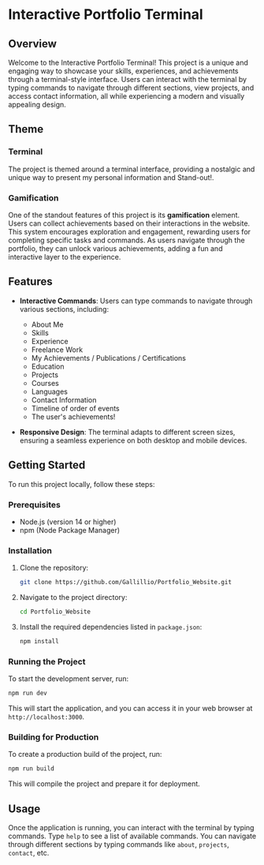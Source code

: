 # Interactive Portfolio Terminal

## Overview

Welcome to the Interactive Portfolio Terminal! This project is a unique and engaging way to showcase your skills, experiences, and achievements through a terminal-style interface. Users can interact with the terminal by typing commands to navigate through different sections, view projects, and access contact information, all while experiencing a modern and visually appealing design.

## Theme

### Terminal
The project is themed around a terminal interface, providing a nostalgic and unique way to present my
personal information and Stand-out!.

### Gamification

One of the standout features of this project is its **gamification** element. Users can collect achievements based on their interactions in the website. This system encourages exploration and engagement, rewarding users for completing specific tasks and commands. As users navigate through the portfolio, they can unlock various achievements, adding a fun and interactive layer to the experience.

## Features

- **Interactive Commands**: Users can type commands to navigate through various sections, including:

  - About Me
  - Skills
  - Experience
  - Freelance Work
  - My Achievements / Publications / Certifications
  - Education
  - Projects
  - Courses
  - Languages
  - Contact Information
  - Timeline of order of events
  - The user's achievements!

- **Responsive Design**: The terminal adapts to different screen sizes, ensuring a seamless experience on both desktop and mobile devices.

## Getting Started

To run this project locally, follow these steps:

### Prerequisites

- Node.js (version 14 or higher)
- npm (Node Package Manager)

### Installation

1. Clone the repository:

   ```bash
   git clone https://github.com/Gallillio/Portfolio_Website.git
   ```

2. Navigate to the project directory:

   ```bash
   cd Portfolio_Website
   ```

3. Install the required dependencies listed in `package.json`:

   ```bash
   npm install
   ```

### Running the Project

To start the development server, run:

```bash
npm run dev
```

This will start the application, and you can access it in your web browser at `http://localhost:3000`.

### Building for Production

To create a production build of the project, run:

```bash
npm run build
```

This will compile the project and prepare it for deployment.

## Usage

Once the application is running, you can interact with the terminal by typing commands. Type `help` to see a list of available commands. You can navigate through different sections by typing commands like `about`, `projects`, `contact`, etc.

